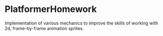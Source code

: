 # PlatformerHomework
Implementation of various mechanics to improve the skills of working with 2d, frame-by-frame animation sprites.
